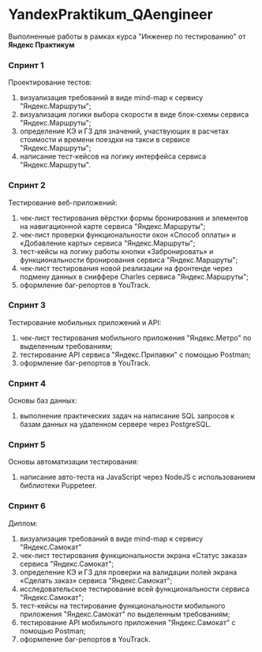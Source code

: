 # YandexPraktikum_QAengineer

Выполненные работы в рамках курса "Инженер по тестированию" от **Яндекс Практикум**

### Спринт 1 

Проектирование тестов:
1. визуализация требований в виде mind-map к сервису "Яндекс.Маршруты";
2. визуализация логики выбора скорости в виде блок-схемы сервиса "Яндекс.Маршруты"; 
3. определение КЭ и ГЗ для значений, участвующих в расчетах стоимости и времени поездки на такси в сервисе "Яндекс.Маршруты";
4. написание тест-кейсов на логику интерфейса сервиса "Яндекс.Маршруты". 


### Спринт 2 

Тестирование веб-приложений:
1. чек-лист тестирования вёрстки формы бронирования и элементов на навигационной карте сервиса "Яндекс.Маршруты";
2. чек-лист проверки функциональности окон «Способ оплаты» и «Добавление карты» сервиса "Яндекс.Маршруты";
3. тест-кейсы на логику работы кнопки «Забронировать» и функциональности бронирования сервиса "Яндекс.Маршруты";
4. чек-лист тестирования новой реализации на фронтенде через подмену данных в сниффере Charles сервиса "Яндекс.Маршруты";
5. оформление баг-репортов в YouTrack.

### Спринт 3

Тестирование мобильных приложений и API:
1. чек-лист тестирования мобильного приложения "Яндекс.Метро" по выделенным требованиям;
2. тестирование API сервиса "Яндекс.Прилавки" с помощью Postman;
3. оформление баг-репортов в YouTrack.

### Спринт 4

Основы баз данных:
1. выполнение практических задач на написание SQL запросов к базам данных на удаленном сервере через PostgreSQL.

### Спринт 5

Основы автоматизации тестирования:
1. написание авто-теста на JavaScript через NodeJS с использованием библиотеки Puppeteer.

### Спринт 6 

Диплом:
1. визуализация требований в виде mind-map к сервису "Яндекс.Самокат"
2. чек-лист тестирования функциональности экрана «Статус заказа» сервиса "Яндекс.Самокат";
3. определение КЭ и ГЗ для проверки на валидации полей экрана «Сделать заказ» сервиса "Яндекс.Самокат";
4. исследовательское тестирование всей функциональности сервиса "Яндекс.Самокат";
5. тест-кейсы на тестирование функциональности мобильного приложения "Яндекс.Самокат" по выделенным требованиям;
6. тестирование API мобильного приложения "Яндекс.Самокат" с помощью Postman;
7. оформление баг-репортов в YouTrack.

